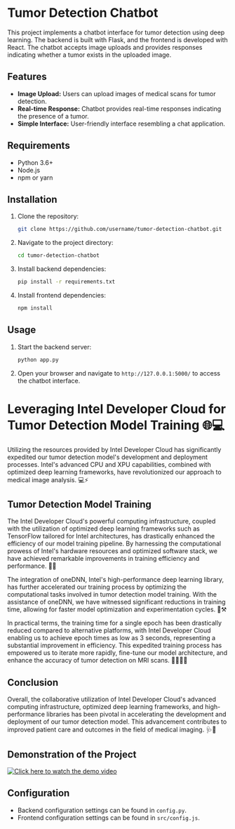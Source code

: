 # Tumor Detection Chatbot

This project implements a chatbot interface for tumor detection using deep learning. The backend is built with Flask, and the frontend is developed with React. The chatbot accepts image uploads and provides responses indicating whether a tumor exists in the uploaded image.

## Features

- **Image Upload:** Users can upload images of medical scans for tumor detection.
- **Real-time Response:** Chatbot provides real-time responses indicating the presence of a tumor.
- **Simple Interface:** User-friendly interface resembling a chat application.

## Requirements

- Python 3.6+
- Node.js
- npm or yarn

## Installation

1. Clone the repository:

   ```bash
   git clone https://github.com/username/tumor-detection-chatbot.git
   ```

2. Navigate to the project directory:

   ```bash
   cd tumor-detection-chatbot
   ```

3. Install backend dependencies:

   ```bash
   pip install -r requirements.txt
   ```

4. Install frontend dependencies:

   ```bash
   npm install
   ```

## Usage

1. Start the backend server:

   ```bash
   python app.py
   ```

2. Open your browser and navigate to `http://127.0.0.1:5000/` to access the chatbot interface.

# Leveraging Intel Developer Cloud for Tumor Detection Model Training 🌐💻

Utilizing the resources provided by Intel Developer Cloud has significantly expedited our tumor detection model's development and deployment processes. Intel's advanced CPU and XPU capabilities, combined with optimized deep learning frameworks, have revolutionized our approach to medical image analysis. 💻⚡

## Tumor Detection Model Training

The Intel Developer Cloud's powerful computing infrastructure, coupled with the utilization of optimized deep learning frameworks such as TensorFlow tailored for Intel architectures, has drastically enhanced the efficiency of our model training pipeline. By harnessing the computational prowess of Intel's hardware resources and optimized software stack, we have achieved remarkable improvements in training efficiency and performance. 🚀🔧

The integration of oneDNN, Intel's high-performance deep learning library, has further accelerated our training process by optimizing the computational tasks involved in tumor detection model training. With the assistance of oneDNN, we have witnessed significant reductions in training time, allowing for faster model optimization and experimentation cycles. 🚀⚒️

In practical terms, the training time for a single epoch has been drastically reduced compared to alternative platforms, with Intel Developer Cloud enabling us to achieve epoch times as low as 3 seconds, representing a substantial improvement in efficiency. This expedited training process has empowered us to iterate more rapidly, fine-tune our model architecture, and enhance the accuracy of tumor detection on MRI scans. 🏋️‍♂️🧑‍💻

## Conclusion

Overall, the collaborative utilization of Intel Developer Cloud's advanced computing infrastructure, optimized deep learning frameworks, and high-performance libraries has been pivotal in accelerating the development and deployment of our tumor detection model. This advancement contributes to improved patient care and outcomes in the field of medical imaging. 🩺🔬

## Demonstration of the Project

[![Click here to watch the demo video](https://img.youtube.com/vi/1.00/0.jpg)](demo-final.mp4)

## Configuration

- Backend configuration settings can be found in `config.py`.
- Frontend configuration settings can be found in `src/config.js`.
